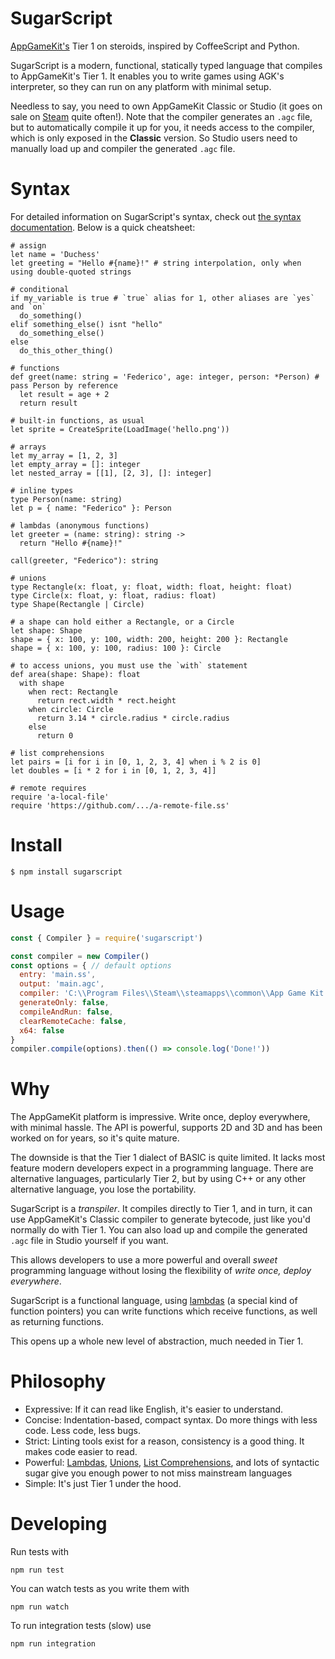 # SugarScript
[AppGameKit's](https://www.appgamekit.com/) Tier 1 on steroids, inspired by
CoffeeScript and Python.

SugarScript is a modern, functional, statically typed language that compiles to
AppGameKit's Tier 1. It enables you to write games using AGK's interpreter, so
they can run on any platform with minimal setup.

Needless to say, you need to own AppGameKit Classic or Studio (it goes on sale
on
[Steam](https://store.steampowered.com/app/325180/AppGameKit_Classic_Easy_Game_Development/)
quite often!). Note that the compiler generates an `.agc` file, but to
automatically compile it up for you, it needs  access to the compiler, which is
only exposed in the **Classic** version. So Studio  users need to manually load
up and compiler the generated `.agc` file.

# Syntax
For detailed information on SugarScript's syntax, check out [the syntax
documentation](doc/syntax.md). Below is a quick cheatsheet:

```
# assign
let name = 'Duchess'
let greeting = "Hello #{name}!" # string interpolation, only when using double-quoted strings

# conditional
if my_variable is true # `true` alias for 1, other aliases are `yes` and `on`
  do_something()
elif something_else() isnt "hello"
  do_something_else()
else
  do_this_other_thing()

# functions
def greet(name: string = 'Federico', age: integer, person: *Person) # pass Person by reference
  let result = age + 2
  return result

# built-in functions, as usual
let sprite = CreateSprite(LoadImage('hello.png'))

# arrays
let my_array = [1, 2, 3]
let empty_array = []: integer
let nested_array = [[1], [2, 3], []: integer]

# inline types
type Person(name: string)
let p = { name: "Federico" }: Person

# lambdas (anonymous functions)
let greeter = (name: string): string ->
  return "Hello #{name}!"

call(greeter, "Federico"): string

# unions
type Rectangle(x: float, y: float, width: float, height: float)
type Circle(x: float, y: float, radius: float)
type Shape(Rectangle | Circle)

# a shape can hold either a Rectangle, or a Circle
let shape: Shape
shape = { x: 100, y: 100, width: 200, height: 200 }: Rectangle
shape = { x: 100, y: 100, radius: 100 }: Circle

# to access unions, you must use the `with` statement
def area(shape: Shape): float
  with shape
    when rect: Rectangle
      return rect.width * rect.height
    when circle: Circle
      return 3.14 * circle.radius * circle.radius
    else
      return 0

# list comprehensions
let pairs = [i for i in [0, 1, 2, 3, 4] when i % 2 is 0]
let doubles = [i * 2 for i in [0, 1, 2, 3, 4]]

# remote requires
require 'a-local-file'
require 'https://github.com/.../a-remote-file.ss'
```

# Install

    $ npm install sugarscript

# Usage

```javascript
const { Compiler } = require('sugarscript')

const compiler = new Compiler()
const options = { // default options
  entry: 'main.ss',
  output: 'main.agc',
  compiler: 'C:\\Program Files\\Steam\\steamapps\\common\\App Game Kit 2\\Tier 1\\Compiler\\AGKCompiler.exe',
  generateOnly: false,
  compileAndRun: false,
  clearRemoteCache: false,
  x64: false
}
compiler.compile(options).then(() => console.log('Done!'))
```

# Why
The AppGameKit platform is impressive. Write once, deploy everywhere, with
minimal  hassle. The API is powerful, supports 2D and 3D and has been worked on
for years, so it's quite mature.

The downside is that the Tier 1 dialect of BASIC is quite limited. It lacks most
feature modern developers expect in a programming language. There are
alternative languages, particularly Tier 2, but by using C++ or any other
alternative language, you lose the portability.

SugarScript is a _transpiler_. It compiles directly to Tier 1, and in turn, it
can use AppGameKit's Classic compiler to generate bytecode, just like you'd
normally do with Tier 1. You can also load up and compile the generated `.agc`
file in Studio yourself if you want.

This allows developers to use a more powerful and overall _sweet_ programming
language  without losing the flexibility of _write once, deploy everywhere_.

SugarScript is a functional language, using [lambdas](doc/syntax.md#lambdas) (a
special kind of function pointers) you can write functions which receive
functions, as well as returning functions.

This opens up a whole new level of abstraction, much needed in Tier 1.

# Philosophy
* Expressive: If it can read like English, it's easier to understand.
* Concise: Indentation-based, compact syntax. Do more things with less code. Less code, less bugs.
* Strict: Linting tools exist for a reason, consistency is a good thing. It makes code easier to read.
* Powerful: [Lambdas](doc/syntax.md#lambdas), [Unions](doc/syntax.md#unions), [List Comprehensions](doc/syntax.md#list-comprehensions), and lots of syntactic sugar give you enough power to not miss mainstream languages
* Simple: It's just Tier 1 under the hood.

# Developing
Run tests with

    npm run test

You can watch tests as you write them with

    npm run watch

To run integration tests (slow) use

    npm run integration

